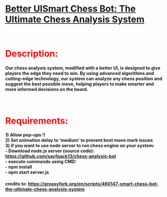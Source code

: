 <a href="https://greasyfork.org/scripts/493934-better-ui-smart-chess-bot"> <h1><div style="color:blue; display:inline;">Better UI</div><div style="color:green; display:inline;">Smart Chess Bot: The Ultimate Chess Analysis System</div></h1></a>
<br>
<h1 style="color:red;">Description:</h1>
<h4>Our chess analysis system, modified with a better UI, is designed to give players the edge they need to win. By using advanced algorithms and cutting-edge technology, our system can analyze any chess position and suggest the best possible move, helping players to make smarter and more informed decisions on the board.</h4>
<br>
<h1 style="color:red;">Requirements:</h1>
<h4>1) Allow pop-ups !!<br>
2) Set animation delay to 'medium' to prevent best move mark issues<br>
3) if you want to use node server to run chess engine on your system:<br>
- Download node.js server (source code): <a href="https://github.com/sayfpack13/chess-analysis-bot">https://github.com/sayfpack13/chess-analysis-bot</a><br>
- execute commands using CMD:<br>  
- npm install <br>
- npm start server.js<br>
</h4>
<h4>credits to: <a href="https://greasyfork.org/fr-CA/scripts/460147-smart-chess-bot-the-ultimate-chess-analysis-system">https://greasyfork.org/en/scripts/460147-smart-chess-bot-the-ultimate-chess-analysis-system</a></h4>
